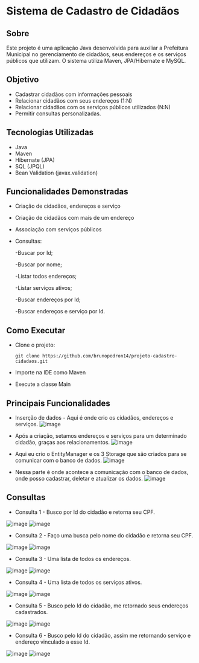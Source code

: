 <h1>Sistema de Cadastro de Cidadãos</h1>

<h2>Sobre</h2>
<p>Este projeto é uma aplicação Java desenvolvida para auxiliar a Prefeitura Municipal no gerenciamento de cidadãos, seus endereços e os serviços públicos que utilizam. O sistema utiliza Maven, JPA/Hibernate e MySQL.</p>

## Objetivo

- Cadastrar cidadãos com informações pessoais
- Relacionar cidadãos com seus endereços (1:N)
- Relacionar cidadãos com os serviços públicos utilizados (N:N)
- Permitir consultas personalizadas.

## Tecnologias Utilizadas

- Java
- Maven
- Hibernate (JPA)
- SQL (JPQL)
- Bean Validation (javax.validation)

## Funcionalidades Demonstradas

- Criação de cidadãos, endereços e serviço
- Criação de cidadãos com mais de um endereço
- Associação com serviços públicos
- Consultas:
  
    -Buscar por Id;
  
    -Buscar por nome;
  
   -Listar todos endereços;
  
    -Listar serviços ativos;
  
    -Buscar endereços por Id;
  
    -Buscar endereços e serviço por Id.

## Como Executar 

- Clone o projeto:
  
      git clone https://github.com/brunopedron14/projeto-cadastro-cidadaos.git

- Importe na IDE como Maven
- Execute a classe Main

## Principais Funcionalidades

- Inserção de dados - Aqui é onde crio os cidadãos, endereços e serviços.
![image](https://github.com/user-attachments/assets/ae90903a-dbd3-4a7d-a18d-ba33998d190e)

- Após a criação, setamos endereços e serviços para um determinado cidadão, graças aos relacionamentos.
![image](https://github.com/user-attachments/assets/1f164ee3-8617-4c34-bf6e-50ac83a8f3a5)

- Aqui eu crio o EntityManager e os 3 Storage que são criados para se comunicar com o banco de dados.
![image](https://github.com/user-attachments/assets/0d533717-0446-4264-a9d9-535d73a8b2bb)

- Nessa parte é onde acontece a comunicação com o banco de dados, onde posso cadastrar, deletar e atualizar os dados. 
![image](https://github.com/user-attachments/assets/5b13113b-ff68-4fb0-9723-6cc6fe3e5e2d)

## Consultas
- Consulta 1 - Busco por Id do cidadão e retorna seu CPF.

![image](https://github.com/user-attachments/assets/d6233d35-7016-4462-b76c-02fab4c65612) ![image](https://github.com/user-attachments/assets/86f44382-40cb-4ba2-bb6a-d04abc80e216)

- Consulta 2 - Faço uma busca pelo nome do cidadão e retorna seu CPF.

![image](https://github.com/user-attachments/assets/97160ff7-00b7-4c60-a91d-365c5002686a) ![image](https://github.com/user-attachments/assets/9d692d2e-fd1e-4504-a2f0-078151a254ea)

- Consulta 3 -  Uma lista de todos os endereços.

![image](https://github.com/user-attachments/assets/dc994e71-df5c-49d8-a79a-3ba24397623a) ![image](https://github.com/user-attachments/assets/22aaefcf-6f84-48b6-8548-2771e369f00e)

- Consulta 4 - Uma lista de todos os serviços ativos.

![image](https://github.com/user-attachments/assets/98111b29-d1a4-49c2-9a4f-0c9affc38cbe) ![image](https://github.com/user-attachments/assets/1496f2b6-6a5c-4376-adc7-420a16ff7441)

- Consulta 5 - Busco pelo Id do cidadão, me retornado seus endereços cadastrados.

![image](https://github.com/user-attachments/assets/af128089-75af-4d5a-83a1-75c515bf90a8) ![image](https://github.com/user-attachments/assets/eca04545-f365-43c1-9fad-b4099d71234a)

- Consulta 6 - Busco pelo Id do cidadão, assim me retornando serviço e endereço vinculado a esse Id.

![image](https://github.com/user-attachments/assets/f39e8943-6621-4d0d-beda-f011307b5597) ![image](https://github.com/user-attachments/assets/ec264f38-0971-4cdf-ba05-5563dea89905)














  
